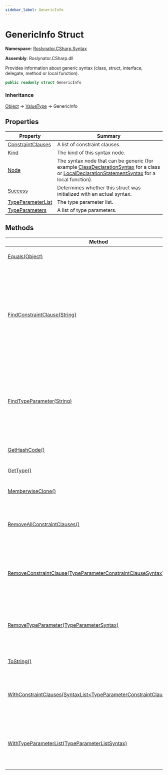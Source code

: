 ```yaml
---
sidebar_label: GenericInfo
---
```


# GenericInfo Struct

**Namespace**: [Roslynator.CSharp.Syntax](../index.md)

**Assembly**: Roslynator\.CSharp\.dll

  
Provides information about generic syntax \(class, struct, interface, delegate, method or local function\)\.

```csharp
public readonly struct GenericInfo
```

### Inheritance

[Object](https://docs.microsoft.com/en-us/dotnet/api/system.object) &#x2192; [ValueType](https://docs.microsoft.com/en-us/dotnet/api/system.valuetype) &#x2192; GenericInfo

## Properties

| Property | Summary |
| -------- | ------- |
| [ConstraintClauses](ConstraintClauses/index.md) | A list of constraint clauses\. |
| [Kind](Kind/index.md) | The kind of this syntax node\. |
| [Node](Node/index.md) | The syntax node that can be generic \(for example [ClassDeclarationSyntax](https://docs.microsoft.com/en-us/dotnet/api/microsoft.codeanalysis.csharp.syntax.classdeclarationsyntax) for a class or [LocalDeclarationStatementSyntax](https://docs.microsoft.com/en-us/dotnet/api/microsoft.codeanalysis.csharp.syntax.localdeclarationstatementsyntax) for a local function\)\. |
| [Success](Success/index.md) | Determines whether this struct was initialized with an actual syntax\. |
| [TypeParameterList](TypeParameterList/index.md) | The type parameter list\. |
| [TypeParameters](TypeParameters/index.md) | A list of type parameters\. |

## Methods

| Method | Summary |
| ------ | ------- |
| [Equals(Object)](https://docs.microsoft.com/en-us/dotnet/api/system.valuetype.equals) |  \(Inherited from [ValueType](https://docs.microsoft.com/en-us/dotnet/api/system.valuetype)\) |
| [FindConstraintClause(String)](FindConstraintClause/index.md) | Searches for a constraint clause with the specified type parameter name and returns the first occurrence within the constraint clauses\. |
| [FindTypeParameter(String)](FindTypeParameter/index.md) | Searches for a type parameter with the specified name and returns the first occurrence within the type parameters\. |
| [GetHashCode()](https://docs.microsoft.com/en-us/dotnet/api/system.valuetype.gethashcode) |  \(Inherited from [ValueType](https://docs.microsoft.com/en-us/dotnet/api/system.valuetype)\) |
| [GetType()](https://docs.microsoft.com/en-us/dotnet/api/system.object.gettype) |  \(Inherited from [Object](https://docs.microsoft.com/en-us/dotnet/api/system.object)\) |
| [MemberwiseClone()](https://docs.microsoft.com/en-us/dotnet/api/system.object.memberwiseclone) |  \(Inherited from [Object](https://docs.microsoft.com/en-us/dotnet/api/system.object)\) |
| [RemoveAllConstraintClauses()](RemoveAllConstraintClauses/index.md) | Creates a new [GenericInfo](./index.md) with all constraint clauses removed\. |
| [RemoveConstraintClause(TypeParameterConstraintClauseSyntax)](RemoveConstraintClause/index.md) | Creates a new [GenericInfo](./index.md) with the specified constraint clause removed\. |
| [RemoveTypeParameter(TypeParameterSyntax)](RemoveTypeParameter/index.md) | Creates a new [GenericInfo](./index.md) with the specified type parameter removed\. |
| [ToString()](https://docs.microsoft.com/en-us/dotnet/api/system.valuetype.tostring) |  \(Inherited from [ValueType](https://docs.microsoft.com/en-us/dotnet/api/system.valuetype)\) |
| [WithConstraintClauses(SyntaxList&lt;TypeParameterConstraintClauseSyntax&gt;)](WithConstraintClauses/index.md) | Creates a new [GenericInfo](./index.md) with the constraint clauses updated\. |
| [WithTypeParameterList(TypeParameterListSyntax)](WithTypeParameterList/index.md) | Creates a new [GenericInfo](./index.md) with the type parameter list updated\. |

